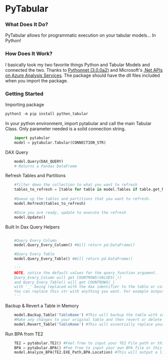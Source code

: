 
# PyTabular


### What Does It Do?

PyTabular allows for programmatic execution on your tabular models... In Python!

### How Does It Work?

I basically took my two favorite things Python and Tabular Models and connected the two. Thanks to [Pythonnet (3.0.0a2)](https://pythonnet.github.io/) and Microsoft's [.Net APIs on Azure Analysis Services](https://docs.microsoft.com/en-us/dotnet/api/microsoft.analysisservices?view=analysisservices-dotnet). The package should have the dll files included when you import the package. 

### Getting Started

Importing package

```powershell
python3 -m pip install python_tabular
```

In your python environment, import pytabular and call the main Tabular Class. Only parameter needed is a solid connection string.

```python
    import pytabular
    model = pytabular.Tabular(CONNECTION_STR)
```

DAX Query

```python
    model.Query(DAX_QUERY)
    # Returns a Pandas DataFrame
```

Refresh Tables and Partitions

```python
    #filter down the collection to what you want to refresh
    tables_to_refresh = [table for table in model.Tables if table.get_Name() in ['Table1','Table2','Table3']]
    
    #Queue up the tables and partitions that you want to refresh.
    model.Refresh(tables_to_refresh)

    #Once you are ready, update to execute the refresh
    model.Update()
```

Built In Dax Query Helpers
```python

    #Query Every Column
    model.Query_Every_Column() #Will return pd.DataFrame()

    #Query Every Table
    model.Query_Every_Table() #Will return pd.DataFrame()
    
    '''
    NOTE, notice the default values for the query_function argument. 
    Query_Every_Column will get COUNTROWS(VALUES(_))
    and Query_Every_Table() will get COUNTROWS(_)
    with '_' being replaced with the dax identifier to the table or column in question.
    You can replace this str with anything you want. For example output the MIN(_) or MAX(_) of each column rather than the default queries.
    '''
```

Backup & Revert a Table in Memory
```python
    model.Backup_Table('TableName') #This will backup the table with surround items (columns,measures,relationships,roles,hierarchies,etc.) and will add a suffix of '_backup'
    #Make any changes to your original table and then revert or delete backup as necessary
    model.Revert_Table('TableName') #This will essentially replace your original with _backup
```

Run BPA from TE2
```python
    TE2 = pytabular.TE2() #Feel free to input your TE2 File path or this will download for you.
    BPA = pytabular.BPA() #Fee free to input your own BPA file or this will download for you from: https://raw.githubusercontent.com/microsoft/Analysis-Services/master/BestPracticeRules/BPARules.json
    model.Analyze_BPA(TE2.EXE_Path,BPA.Location) #This will output a list of BPA violations...
```